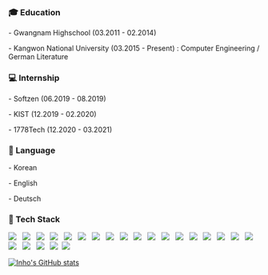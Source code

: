 <h3><b>&#127891; Education</b></h3>
- Gwangnam Highschool (03.2011 - 02.2014)
<p>
- Kangwon National University (03.2015 - Present)
 : Computer Engineering / German Literature

<p>
<p>

<h3><b>&#128187; Internship</b></h3>
- Softzen (06.2019 - 08.2019)
<p>
- KIST (12.2019 - 02.2020)
<p>
- 1778Tech (12.2020 - 03.2021)

<p>
<p>

<h3><b>&#128215; Language</b></h3>
- Korean
<p>
- English
<p>
- Deutsch

<p>
<p>

<h3><b>&#128296; Tech Stack</b></h3>
<p>
<p>
<img src="https://img.shields.io/badge/HTML5-E34F26?style=flat-square&logo=HTML5&logoColor=white"/></a> &nbsp
<img src="https://img.shields.io/badge/CSS3-1572B6?style=flat-square&logo=CSS3&logoColor=white"/></a> &nbsp
<img src="https://img.shields.io/badge/JavaScript-F7DF1E?style=flat-square&logo=JavaScript&logoColor=black"/></a> &nbsp
<img src="https://img.shields.io/badge/Java-007396?style=flat-square&logo=Java&logoColor=white"/></a> &nbsp
<img src="https://img.shields.io/badge/Python-3776AB?style=flat-square&logo=Python&logoColor=white"/></a> &nbsp
<img src="https://img.shields.io/badge/Apache-D22128?style=flat-square&logo=Apache&logoColor=white"/></a> &nbsp
<img src="https://img.shields.io/badge/PHP-777BB4?style=flat-square&logo=PHP&logoColor=white"/></a> &nbsp
<img src="https://img.shields.io/badge/MySQL-4479A1?style=flat-square&logo=MySQL&logoColor=white"/></a> &nbsp
<img src="https://img.shields.io/badge/PostgreSQL-336791?style=flat-square&logo=PostgreSQL&logoColor=white"/></a> &nbsp
<img src="https://img.shields.io/badge/SQLite-003B57?style=flat-square&logo=SQLite&logoColor=white"/></a> &nbsp
<img src="https://img.shields.io/badge/Bootstrap-7952B3?style=flat-square&logo=Bootstrap&logoColor=white"/></a> &nbsp
<img src="https://img.shields.io/badge/jQuery-0769AD?style=flat-square&logo=jQuery&logoColor=white"/></a> &nbsp
<img src="https://img.shields.io/badge/Dart-0175C2?style=flat-square&logo=Dart&logoColor=white"/></a> &nbsp
<img src="https://img.shields.io/badge/Flutter-02569B?style=flat-square&logo=Flutter&logoColor=white"/></a> &nbsp
<img src="https://img.shields.io/badge/Flask-000000?style=flat-square&logo=Flask&logoColor=white"/></a> &nbsp
<img src="https://img.shields.io/badge/Spring-6DB33F?style=flat-square&logo=Spring&logoColor=white"/></a> &nbsp
<img src="https://img.shields.io/badge/Jinja-B41717?style=flat-square&logo=Jinja&logoColor=white"/></a> &nbsp
<img src="https://img.shields.io/badge/Arduino-00979D?style=flat-square&logo=Arduino&logoColor=white"/></a> &nbsp
<img src="https://img.shields.io/badge/MariaDB-003545?style=flat-square&logo=MariaDB&logoColor=white"/></a> &nbsp
<img src="https://img.shields.io/badge/pandas-150458?style=flat-square&logo=pandas&logoColor=white"/></a> &nbsp
<img src="https://img.shields.io/badge/JSON-000000?style=flat-square&logo=JSON&logoColor=white"/></a> &nbsp
<img src="https://img.shields.io/badge/Notion-FFFFFF?style=flat-square&logo=Notion&logoColor=black"/></a>&nbsp
<img src="https://img.shields.io/badge/AndroidStudio-3DDC84?style=flat-square&logo=Android&logoColor=white"/></a> 



<p>
<p>
 
[![Inho's GitHub stats](https://github-readme-stats.vercel.app/api?username=inho0919&show_icons=true&theme=tokyonight)](https://github.com/inho0919/github-readme-stats)
